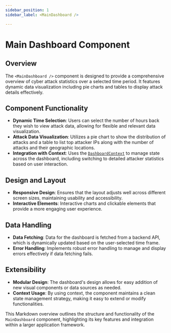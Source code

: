 ```yaml
---
sidebar_position: 1
sidebar_label: <MainDashboard />

---
```


# Main Dashboard Component
## Overview
The `<MainDashboard />` component is designed to provide a comprehensive overview of cyber attack statistics over a selected time period. It features dynamic data visualization including pie charts and tables to display attack details effectively.

## Component Functionality
- **Dynamic Time Selection**: Users can select the number of hours back they wish to view attack data, allowing for flexible and relevant data visualization.
- **Attack Data Visualization**: Utilizes a pie chart to show the distribution of attacks and a table to list top attacker IPs along with the number of attacks and their geographic locations.
- **Integration with Context**: Uses the [`DashboardContext`](/docs/arculus-ui/components/honeyNet/dashboardContext) to manage state across the dashboard, including switching to detailed attacker statistics based on user interaction.

## Design and Layout
- **Responsive Design**: Ensures that the layout adjusts well across different screen sizes, maintaining usability and accessibility.
- **Interactive Elements**: Interactive charts and clickable elements that provide a more engaging user experience.

## Data Handling
- **Data Fetching**: Data for the dashboard is fetched from a backend API, which is dynamically updated based on the user-selected time frame.
- **Error Handling**: Implements robust error handling to manage and display errors effectively if data fetching fails.

## Extensibility
- **Modular Design**: The dashboard's design allows for easy addition of new visual components or data sources as needed.
- **Context Usage**: By using context, the component maintains a clean state management strategy, making it easy to extend or modify functionalities.

This Markdown overview outlines the structure and functionality of the `MainDashboard` component, highlighting its key features and integration within a larger application framework.
